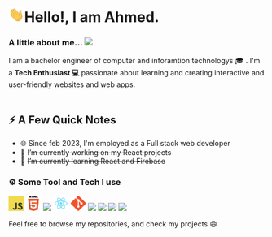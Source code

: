 <h1> <img src="https://raw.githubusercontent.com/ABSphreak/ABSphreak/master/gifs/Hi.gif" height="30px">Hello!, I am Ahmed. </h1>
</h1>

### A little about me...  <img src="https://media.giphy.com/media/VgCDAzcKvsR6OM0uWg/giphy.gif" width="50"> 
I am a bachelor engineer of computer and inforamtion technologys 🎓 . I'm a **Tech Enthusiast 💻** passionate about learning and creating interactive and user-friendly websites and web apps.  <br/><br/>

## ⚡️ A Few Quick Notes
- 🌐 Since feb 2023, I'm employed as a Full stack web developer
- 🔭 ~~I’m currently working on my React projects~~
- 🌱 ~~I’m currently learning React and Firebase~~


### ⚙️ Some Tool and Tech I use

<code><img height="30" src="https://raw.githubusercontent.com/github/explore/80688e429a7d4ef2fca1e82350fe8e3517d3494d/topics/javascript/javascript.png"></code>
<code><img height="30" src="https://raw.githubusercontent.com/github/explore/80688e429a7d4ef2fca1e82350fe8e3517d3494d/topics/html/html.png"></code>
<code><img height="30" src="https://avatars1.githubusercontent.com/u/1517864?s=200&v=4"></code>
<code><img height="30" src="https://raw.githubusercontent.com/github/explore/80688e429a7d4ef2fca1e82350fe8e3517d3494d/topics/react/react.png" alt="react"></code>
<code><img height="30" src="https://raw.githubusercontent.com/devicons/devicon/master/icons/git/git-original.svg" alt="git"></code>
<code><img height="30" src="https://skillicons.dev/icons?i=bootstrap"/></code>
<code><img height="30" src="https://skillicons.dev/icons?i=github"/></code>
<code><img height="30" src="https://skillicons.dev/icons?i=vscode"/></code>
<code><img height="30" src="https://skillicons.dev/icons?i=visualstudio"/></code>



Feel free to browse my repositories, and check my projects 😄
